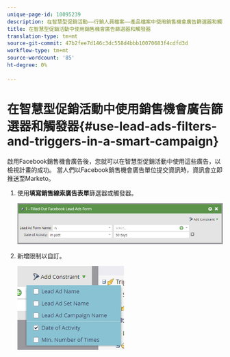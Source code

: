 ```yaml
---
unique-page-id: 10095239
description: 在智慧型促銷活動——行銷人員檔案——產品檔案中使用銷售機會廣告篩選器和觸發器
title: 在智慧型促銷活動中使用銷售機會廣告篩選器和觸發器
translation-type: tm+mt
source-git-commit: 47b2fee7d146c3dc558d4bbb10070683f4cdfd3d
workflow-type: tm+mt
source-wordcount: '85'
ht-degree: 0%

---
```



# 在智慧型促銷活動中使用銷售機會廣告篩選器和觸發器{#use-lead-ads-filters-and-triggers-in-a-smart-campaign}

啟用Facebook銷售機會廣告後，您就可以在智慧型促銷活動中使用這些廣告，以檢視計畫的成功。 當人們以Facebook銷售機會廣告單位提交資訊時，資訊會立即推送至Marketo。

1. 使用&#x200B;**填寫銷售線索廣告表單**&#x200B;篩選器或觸發器。

   ![](assets/image2016-8-5-11-3a18-3a31.png)

1. 新增限制以自訂。

   ![](assets/image2016-8-5-11-3a19-3a27.png)

